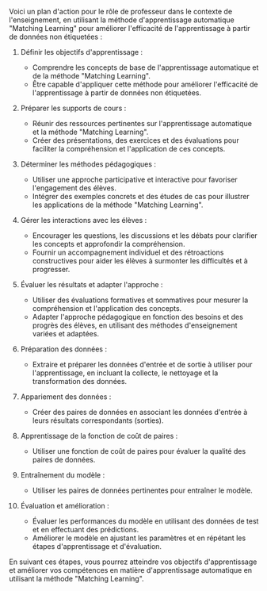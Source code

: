 Voici un plan d'action pour le rôle de professeur dans le contexte de l'enseignement, en utilisant la méthode d'apprentissage automatique "Matching Learning" pour améliorer l'efficacité de l'apprentissage à partir de données non étiquetées :

1. Définir les objectifs d'apprentissage :
   - Comprendre les concepts de base de l'apprentissage automatique et de la méthode "Matching Learning".
   - Être capable d'appliquer cette méthode pour améliorer l'efficacité de l'apprentissage à partir de données non étiquetées.

2. Préparer les supports de cours :
   - Réunir des ressources pertinentes sur l'apprentissage automatique et la méthode "Matching Learning".
   - Créer des présentations, des exercices et des évaluations pour faciliter la compréhension et l'application de ces concepts.

3. Déterminer les méthodes pédagogiques :
   - Utiliser une approche participative et interactive pour favoriser l'engagement des élèves.
   - Intégrer des exemples concrets et des études de cas pour illustrer les applications de la méthode "Matching Learning".

4. Gérer les interactions avec les élèves :
   - Encourager les questions, les discussions et les débats pour clarifier les concepts et approfondir la compréhension.
   - Fournir un accompagnement individuel et des rétroactions constructives pour aider les élèves à surmonter les difficultés et à progresser.

5. Évaluer les résultats et adapter l'approche :
   - Utiliser des évaluations formatives et sommatives pour mesurer la compréhension et l'application des concepts.
   - Adapter l'approche pédagogique en fonction des besoins et des progrès des élèves, en utilisant des méthodes d'enseignement variées et adaptées.

6. Préparation des données :
   - Extraire et préparer les données d'entrée et de sortie à utiliser pour l'apprentissage, en incluant la collecte, le nettoyage et la transformation des données.

7. Appariement des données :
   - Créer des paires de données en associant les données d'entrée à leurs résultats correspondants (sorties).

8. Apprentissage de la fonction de coût de paires :
   - Utiliser une fonction de coût de paires pour évaluer la qualité des paires de données.

9. Entraînement du modèle :
   - Utiliser les paires de données pertinentes pour entraîner le modèle.

10. Évaluation et amélioration :
    - Évaluer les performances du modèle en utilisant des données de test et en effectuant des prédictions.
    - Améliorer le modèle en ajustant les paramètres et en répétant les étapes d'apprentissage et d'évaluation.

En suivant ces étapes, vous pourrez atteindre vos objectifs d'apprentissage et améliorer vos compétences en matière d'apprentissage automatique en utilisant la méthode "Matching Learning".